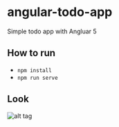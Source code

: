 # angular-todo-app
Simple todo app with Angluar 5

## How to run
- `npm install`
- `npm run serve`

## Look
![alt tag](https://lh3.googleusercontent.com/DUbidrsdg8kGoetVO0eI-eLy9oqpP_Tjz3yJTXHjhonb0qjkkQum1B138dsnZfOh3IwAOMxLip3kXOllMZk5RNj1-n74q8pt8mFqy2RmvXNESUWaVMw5DgGEoYVp321Uzcsasdx8wB9gO8DRwdv1PAyGaDIbrafUZVWe7sFfy_2kldpUby5GKJkWrtWU9VW7aW0pE6HEN_L-VDBF7zMWv1yt9OYQSDiAD_WGYqtuSeQGgqh-6Pwq10kbgXgJjO6rK6HV_fj3z1QqkxrmiMRiLJCGMfp9ZT9oe8yBcVXHNs-MmMZQ-p7x825ZHsnHHIS2oo0I4hMG65kVOwzAv0kcmtlx6BMZYTn1EovyYJTKJlENCTJj4VMtuWfkINA9rxqjiw2jtvKo9uL7GMChhJ6bgLvRGtVXGzS4KbSeALl-sS6fHO8I5mUBCs4rJeLjAgOJFTZR8HQ_v0DLjy2-ZOVb83AuZAOT4Y83SgZoYyq5CW0GMIMqUNwLJu2uDJPYR-NOCDyKppz9bygUnKsaueiPjAX7SqYtncS5vLURv9qWE0Nae2HeWU2OiIzBD8XwdUT8MAux-RSXsoJtsusT19oD7eF0941l495ZB7Nb25E=w432-h484-no)
